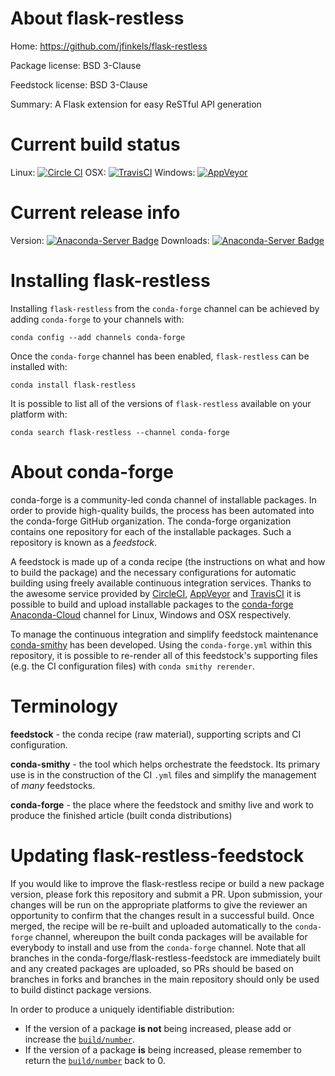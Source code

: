 About flask-restless
====================

Home: https://github.com/jfinkels/flask-restless

Package license: BSD 3-Clause

Feedstock license: BSD 3-Clause

Summary: A Flask extension for easy ReSTful API generation



Current build status
====================

Linux: [![Circle CI](https://circleci.com/gh/conda-forge/flask-restless-feedstock.svg?style=shield)](https://circleci.com/gh/conda-forge/flask-restless-feedstock)
OSX: [![TravisCI](https://travis-ci.org/conda-forge/flask-restless-feedstock.svg?branch=master)](https://travis-ci.org/conda-forge/flask-restless-feedstock)
Windows: [![AppVeyor](https://ci.appveyor.com/api/projects/status/github/conda-forge/flask-restless-feedstock?svg=True)](https://ci.appveyor.com/project/conda-forge/flask-restless-feedstock/branch/master)

Current release info
====================
Version: [![Anaconda-Server Badge](https://anaconda.org/conda-forge/flask-restless/badges/version.svg)](https://anaconda.org/conda-forge/flask-restless)
Downloads: [![Anaconda-Server Badge](https://anaconda.org/conda-forge/flask-restless/badges/downloads.svg)](https://anaconda.org/conda-forge/flask-restless)

Installing flask-restless
=========================

Installing `flask-restless` from the `conda-forge` channel can be achieved by adding `conda-forge` to your channels with:

```
conda config --add channels conda-forge
```

Once the `conda-forge` channel has been enabled, `flask-restless` can be installed with:

```
conda install flask-restless
```

It is possible to list all of the versions of `flask-restless` available on your platform with:

```
conda search flask-restless --channel conda-forge
```


About conda-forge
=================

conda-forge is a community-led conda channel of installable packages.
In order to provide high-quality builds, the process has been automated into the
conda-forge GitHub organization. The conda-forge organization contains one repository
for each of the installable packages. Such a repository is known as a *feedstock*.

A feedstock is made up of a conda recipe (the instructions on what and how to build
the package) and the necessary configurations for automatic building using freely
available continuous integration services. Thanks to the awesome service provided by
[CircleCI](https://circleci.com/), [AppVeyor](http://www.appveyor.com/)
and [TravisCI](https://travis-ci.org/) it is possible to build and upload installable
packages to the [conda-forge](https://anaconda.org/conda-forge)
[Anaconda-Cloud](http://docs.anaconda.org/) channel for Linux, Windows and OSX respectively.

To manage the continuous integration and simplify feedstock maintenance
[conda-smithy](http://github.com/conda-forge/conda-smithy) has been developed.
Using the ``conda-forge.yml`` within this repository, it is possible to re-render all of
this feedstock's supporting files (e.g. the CI configuration files) with ``conda smithy rerender``.


Terminology
===========

**feedstock** - the conda recipe (raw material), supporting scripts and CI configuration.

**conda-smithy** - the tool which helps orchestrate the feedstock.
                   Its primary use is in the construction of the CI ``.yml`` files
                   and simplify the management of *many* feedstocks.

**conda-forge** - the place where the feedstock and smithy live and work to
                  produce the finished article (built conda distributions)


Updating flask-restless-feedstock
=================================

If you would like to improve the flask-restless recipe or build a new
package version, please fork this repository and submit a PR. Upon submission,
your changes will be run on the appropriate platforms to give the reviewer an
opportunity to confirm that the changes result in a successful build. Once
merged, the recipe will be re-built and uploaded automatically to the
`conda-forge` channel, whereupon the built conda packages will be available for
everybody to install and use from the `conda-forge` channel.
Note that all branches in the conda-forge/flask-restless-feedstock are
immediately built and any created packages are uploaded, so PRs should be based
on branches in forks and branches in the main repository should only be used to
build distinct package versions.

In order to produce a uniquely identifiable distribution:
 * If the version of a package **is not** being increased, please add or increase
   the [``build/number``](http://conda.pydata.org/docs/building/meta-yaml.html#build-number-and-string).
 * If the version of a package **is** being increased, please remember to return
   the [``build/number``](http://conda.pydata.org/docs/building/meta-yaml.html#build-number-and-string)
   back to 0.
